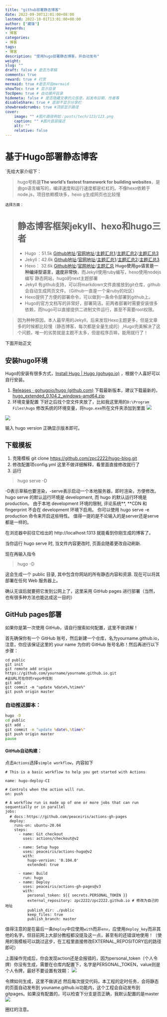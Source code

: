 ```yaml
---
title: "github部署静态博客"
date: 2022-09-30T12:01:00+08:00
lastmod: 2022-10-01T13:01:00+08:00
author: ["藏锋"]
keywords: 
- 博客
categories: 
- 博客
tags: 
- 博客
description: "使用hugo部署静态博客，并自动发布"
weight:
slug: ""
draft: false # 是否为草稿
comments: true
reward: true # 打赏
mermaid: true #是否开启mermaid
showToc: true # 显示目录
TocOpen: true # 自动展开目录
hidemeta: false # 是否隐藏文章的元信息，如发布日期、作者等
disableShare: true # 底部不显示分享栏
showbreadcrumbs: true #顶部显示路径
cover:
    image: "" #图片路径例如：posts/tech/123/123.png
    caption: "" #图片底部描述
    alt: ""
    relative: false
---
```




# 基于Hugo部署静态博客

`先给大家介绍下：
>hugo号称是**The world’s fastest framework for building websites**，是由go语言编写的，编译速度和运行速度都是杠杠的。不像hexo依赖于node.js，项目依赖模块多，hexo g生成网页也比较慢

`选择方面：`
># 静态博客框架jekyll、hexo和hugo三者
>-   Hugo ：51.5k [Github地址](https://link.zhihu.com/?target=https%3A//github.com/gohugoio/hugo)/[官网地址](https://link.zhihu.com/?target=https%3A//gohugo.io/)/[主题汇总1](https://link.zhihu.com/?target=https%3A//themes.gohugo.io/)/[主题汇总2](https://link.zhihu.com/?target=https%3A//www.gohugo.org/theme/)/[主题汇总3](https://link.zhihu.com/?target=https%3A//hugothemesfree.com/)
>-   Jekyll：42.6k [Github地址](https://link.zhihu.com/?target=https%3A//github.com/jekyll/jekyll)/[官网地址](https://link.zhihu.com/?target=https%3A//jekyllrb.com/)/[主题汇总1](https://link.zhihu.com/?target=http%3A//jekyllthemes.org/)/[主题汇总2](https://link.zhihu.com/?target=https%3A//jekyllthemes.io/free)/[主题汇总3](https://link.zhihu.com/?target=http%3A//themes.jekyllrc.org/)
>-   Hexo： 32.6k [Github地址](https://link.zhihu.com/?target=https%3A//github.com/hexojs/hexo)/[官网地址](https://link.zhihu.com/?target=https%3A//hexo.io/)/[主题汇总](https://link.zhihu.com/?target=https%3A//hexo.io/themes/)
>**Hugo使用go语言是一种编译型语言，速度非常快**，而Jekyll使用ruby编写，hexo使用nodejs编写
静态网站，hugo的next主题部署
>-   Jekyll 有github支持，可以将markdown文件直接放到git仓库，github会自动生成网页文件。（Github一直是一个亲ruby的社区）
>-   Hexo提供了方便的部署命令，可以做到一条命令部署到github上。
>-   Hugo的官方文档写的非常好，部署简洁。前两者部署时需要安装很多依赖，而hugo可以直接提供二进制文件运行，甚至不需要root权限。

>因为种种原因，本人最早用的Jekyll，后来发现Hexo主题更多，但是文章多的时候都比较慢（静态博客，每次都是全量生成的）,Hugo完美解决了这个问题，唯一的劣势就是主题不太多，但是程序员嘛，能用就行了！

下面开始正文
## 安装hugo环境
Hugo的安装有很多方式，[Install Hugo | Hugo (gohugo.io)](https://link.zhihu.com/?target=https%3A//gohugo.io/getting-started/installing/) ，根据个人喜好可以自行安装。

1.  [Releases · gohugoio/hugo (github.com)](https://link.zhihu.com/?target=https%3A//github.com/gohugoio/hugo/releases) 下载最新版本，建议下载最新的，[hugo_extended_0.104.2_windows-amd64.zip](https://link.zhihu.com/?target=https%3A//github.com/gohugoio/hugo/releases/download/v0.104.2/hugo_extended_0.104.2_windows-amd64.zip)
2.  环境变量配置
 下好之后找个空文件夹放了，比如我这里用的`D:\Program Files\hugo`
  修改系统的环境变量，将`hugo.exe`所在文件夹添加到里面
![](https://zpc-1306994356.cos.ap-nanjing.myqcloud.com/ob/202209301344890.png)

![](https://zpc-1306994356.cos.ap-nanjing.myqcloud.com/ob/202209301344510.png)

输入 hugo version 正确显示版本即可。

## 下载模板
1. 克隆模板
 git clone https://github.com/zpc2222/hugo-blog.git
2. 修改配置项config.yml
  这里不做详细解释，看里面直接修改就行了
3. 运行
>hugo serve -D

-D表示草稿也要渲染，-serve表示启动一个本地服务器，即时渲染，方便修改。
hugo serve 的默认运行环境是 development, 而 hugo 的默认运行环境是 production。
由于本地 development 环境的限制, 评论系统**, **CDN 和 fingerprint 不会在 development 环境下启用。
你可以使用 hugo serve -e production 命令来开启这些特性。
值得一提的是不论输入的是server还是serve都是一样的。

在浏览器中前往它给出的 http://localhost:1313 就能看到你刚生成的博客了。

当你运行 hugo serve 时, 当文件内容更改时, 页面会随着更改自动刷新.

现在再输入指令

>hugo -D

这会生成一个 public 目录, 其中包含你网站的所有静态内容和资源. 现在可以将其部署在任何 Web 服务器上。

确认无误后就要把它发到公网上了，这里采用 GitHub pages 进行部署（当然，也有很多种方法也能达成这一目的）
## GitHub pages部署
如果你是第一次使用 GitHub，请自行搜索如何配置，这里不做讲解！

首先确保你有一个 GitHub 账号，然后新建一个仓库，名为yourname.github.io，注意，你应该保证这里的 your name 为你的 GitHub 账号名称！然后再进行以下步骤：
 ```shell
cd public
git init
git remote add origin https://github.com/yourname/yourname.github.io.git
#此URL可在你的repo中找到
git add .
git commit -m "update %date%,%time%"
git push origin master

 ```


### 自动推送脚本：
```bat
hugo -D
cd public
git add .
git commit -m "update %date%,%time%"
git push origin master
pause

```
#### GitHub自动构建：
点击`Actions`选择`simple workflow`，内容如下
```
# This is a basic workflow to help you get started with Actions
 
name: hugo-deploy-CI
 
# Controls when the action will run. 
on: push
 
# A workflow run is made up of one or more jobs that can run sequentially or in parallel
jobs:
  # docs：https://github.com/peaceiris/actions-gh-pages
  deploy:
    runs-on: ubuntu-20.04
    steps:
      - name: Git checkout
        uses: actions/checkout@v2
 
      - name: Setup hugo
        uses: peaceiris/actions-hugo@v2
        with:
          hugo-version: '0.104.0'
          extended: true
 
      - name: Build
        run: hugo
      - name: Deploy
        uses: peaceiris/actions-gh-pages@v3
        with:
          personal_token: ${{ secrets.PERSONAL_TOKEN }}
          external_repository: zpc2222/zpc2222.github.io # 修改为自己的地址
          publish_dir: ./public
          keep_files: true
          publish_branch: master

```
值得注意的是在最后一条`Deploy`中应使用`with`而非`env`，应使用`deploy_key`而非其他的名字。但目前网上大部分教程都没提及这一点，甚至有的还错误地使用！（使用的我模板可以跳过这步，在工程里直接修改EXTERNAL_REPOSITORY后的路径即可）

上面操作完成后，你会发现action还是会报错的，因为personal_token（个人令牌）你没有生成，需要在仓库内配置下，名字是PERSONAL_TOKEN，value则是个人令牌，最好不要设置有效期：
![](https://zpc-1306994356.cos.ap-nanjing.myqcloud.com/ob/202209301354306.png)

令牌如何生成，这里不做讲述
然后每次提交代码，本工程的定时任务，会将静态的页面自动发布到 youname.github.io功能内，这个工程会自动发布到gitpages。如果没有配置的，可以检查下分支是否正确，我默认配置的是master
![](https://zpc-1306994356.cos.ap-nanjing.myqcloud.com/ob/202209301356627.png)

圈红的注意。
